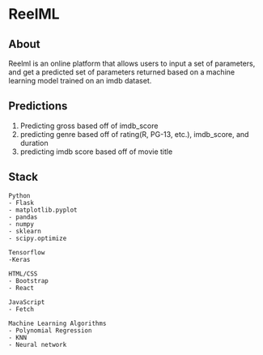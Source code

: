 # ReelML

## About 
Reelml is an online platform that allows users to input a set of parameters, and get a predicted set of parameters returned based on a machine learning model trained on an imdb dataset. 

## Predictions
1. Predicting gross based off of imdb_score
2. predicting genre based off of rating(R, PG-13, etc.), imdb_score, and duration
3. predicting imdb score based off of movie title

## Stack

```
Python
- Flask
- matplotlib.pyplot
- pandas
- numpy
- sklearn
- scipy.optimize

Tensorflow
-Keras

HTML/CSS
- Bootstrap
- React

JavaScript
- Fetch

Machine Learning Algorithms
- Polynomial Regression
- KNN
- Neural network
```
